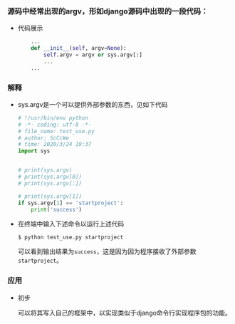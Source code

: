 ### 源码中经常出现的argv，形如django源码中出现的一段代码：
- 代码展示
    
    ```python
        ...
        def __init__(self, argv=None):
            self.argv = argv or sys.argv[:]
            ...
        ...
    ```

### 解释
- sys.argv是一个可以提供外部参数的东西，见如下代码

    ```python
    # !/usr/bin/env python
    # -*- coding: utf-8 -*-
    # file_name: test_use.py
    # author: ScCcWe
    # time: 2020/3/24 19:37
    import sys
    
    
    # print(sys.argv)
    # print(sys.argv[0])
    # print(sys.argv[:])
    
    # print(sys.argv[1])
    if sys.argv[1] == 'startproject':
        print('success')
    ```
- 在终端中输入下述命令以运行上述代码

    ```shell
    $ python test_use.py startproject
    ```

    可以看到输出结果为`success`，这是因为因为程序接收了外部参数`startproject`。
    
### 应用
- 初步

    可以将其写入自己的框架中，以实现类似于django命令行实现程序包的功能。
